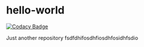 # hello-world

[![Codacy Badge](https://api.codacy.com/project/badge/Grade/e85f8e7a5a3a4f2686fe2e621881a9e7)](https://www.codacy.com/app/359596415/hello-world?utm_source=github.com&utm_medium=referral&utm_content=359596415/hello-world&utm_campaign=badger)

Just another repository
fsdfdhifosdhfiosdhfosidhfsdio
